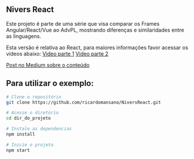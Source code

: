 ## Nivers React

Este projeto é parte de uma série que visa comparar os Frames Angular/React/Vue ao AdvPL, mostrando diferenças e similaridades entre as linguagens.

Esta versão é relativa ao React, para maiores informações favor acessar os vídeos abaixo:
[Video parte 1](https://www.youtube.com/watch?v=GJTqDE-18bA)
[Video parte 2](https://www.youtube.com/watch?v=yV72DehPkIo)

[Post no Medium sobre o conteúdo](https://medium.com/totvsdevelopers/react-pra-quem-vem-do-advpl-203d4739daa6)

## Para utilizar o exemplo:

```bash
# Clone o repositório
git clone https://github.com/ricardomansano/NiversReact.git

# Acesse o diretório
cd dir_do_projeto

# Instale as dependencias
npm install

# Inicie o projeto
npm start
```
